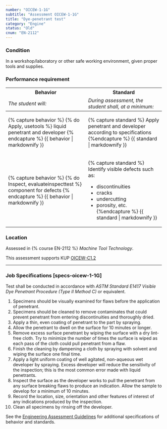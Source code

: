 ```yaml
---
number: "OICEW-1-1G"
subtitle: "Assessment OICEW-1-1G"
title: "Dye-penetrant test"
category: "Engine"
status: "Old"
cnum: "EN-2112"
---
```

### Condition

In a workshop/laboratory or other safe working environment, given proper tools and supplies.

### Performance requirement 

<table width='100%' class='Guidelines'>
 <thead>
 <tr>
     <th class='thirty'>Behavior</th>
     <th class='seventy'>Standard</th>
 </tr>
 <tr>
     <td><em>The student will:</em></td>
     <td><em>During assessment, the student shall, at a minimum:</em></td>
 </tr>
 </thead>
 <tbody>
 

<tr><td>

{% capture behavior %}
{% do Apply, usetools %} liquid penetrant and developer
{% endcapture %}
{{ behavior | markdownify }}

</td><td>

{% capture standard %}
Apply penetrant and developer according to specifications
{%endcapture %}
{{ standard | markdownify }}

</td></tr>



<tr><td>

{% capture behavior %}
{% do Inspect, evaluateinspecttest %} component for defects
{% endcapture %}
{{ behavior | markdownify }}

</td><td>

{% capture standard %}
Identify visible defects such as:

  * discontinuities
  * cracks
  * undercutting
  * porosity, etc.
{%endcapture %}
{{ standard | markdownify }}

</td></tr>



 </tbody>
 </table>

### Location

Assessed in  {% course  EN-2112 %}  *Machine Tool Technology*.

This assessment supports KUP [OICEW-C1.2]({{site.baseurl}}/tables/31.html#OICEW-C1.2)

***

### Job Specifications [specs-oicew-1-1G]

Test shall be conducted in accordance with _ASTM Standard E1417 Visible Dye Penetrant Procedure (Type II Method C)_ or equivalent.

  1. Specimens should be visually examined for flaws before the application of penetrant.
  2. Specimens should be cleaned to remove contaminates that could prevent penetrant from entering discontinuities and thoroughly dried.
  3. Apply a thin, even coating of penetrant to the part by spraying.
  4. Allow the penetrant to dwell on the surface for 10 minutes or longer.
  5. Remove excess surface penetrant by wiping the surface with a dry lint-free cloth. Try to minimize the number of times the surface is wiped as each pass of the cloth could pull penetrant from a flaw.
  6. Finish the cleaning by dampening a cloth by spraying with solvent and wiping the surface one final time.
  7. Apply a light uniform coating of well agitated, non-aqueous wet developer by spraying. Excess developer will reduce the sensitivity of the inspection; this is the most common error made with liquid penetrants.
  8. Inspect the surface as the developer works to pull the penetrant from any surface breaking flaws to produce an indication. Allow the sample to develop for a minimum of 10 minutes.
  9. Record the location, size, orientation and other features of interest of any indications produced by the inspection.
  10. Clean all specimens by rinsing off the developer.

See the [Engineering Assessment Guidelines](guidelines) for additional specifications of behavior and standards.